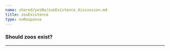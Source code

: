 ```yaml
---
name: shared/yesNo/zooExistence_discussion.md
title: zooExistence
type: noResponse
---
```


### Should zoos exist?

---

